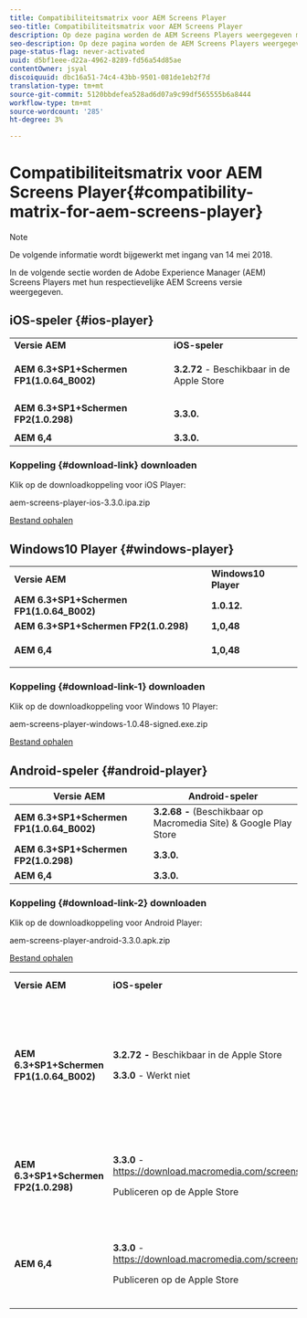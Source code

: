 ```yaml
---
title: Compatibiliteitsmatrix voor AEM Screens Player
seo-title: Compatibiliteitsmatrix voor AEM Screens Player
description: Op deze pagina worden de AEM Screens Players weergegeven met hun respectievelijke AEM Screens versie.
seo-description: Op deze pagina worden de AEM Screens Players weergegeven met hun respectievelijke AEM Screens versie.
page-status-flag: never-activated
uuid: d5bf1eee-d22a-4962-8289-fd56a54d85ae
contentOwner: jsyal
discoiquuid: dbc16a51-74c4-43bb-9501-081de1eb2f7d
translation-type: tm+mt
source-git-commit: 5120bbdefea528ad6d07a9c99df565555b6a8444
workflow-type: tm+mt
source-wordcount: '285'
ht-degree: 3%

---
```



# Compatibiliteitsmatrix voor AEM Screens Player{#compatibility-matrix-for-aem-screens-player}

>[!NOTE]
>
>De volgende informatie wordt bijgewerkt met ingang van 14 mei 2018.

In de volgende sectie worden de Adobe Experience Manager (AEM) Screens Players met hun respectievelijke AEM Screens versie weergegeven.

## iOS-speler {#ios-player}

<table> 
 <tbody>
  <tr>
   <td><strong>Versie AEM</strong></td> 
   <td><strong>iOS-speler</strong></td> 
  </tr>
  <tr>
   <td><strong>AEM 6.3+SP1+Schermen FP1(1.0.64_B002)</strong></td> 
   <td><p><strong>3.2.72</strong> - Beschikbaar in de Apple Store</p> <p> </p> </td> 
  </tr>
  <tr>
   <td><strong><strong>AEM 6.3+SP1+Schermen FP2(1.0.298)</strong></strong></td> 
   <td><p><strong>3.3.0.</strong> </p> <p> </p> </td> 
  </tr>
  <tr>
   <td><strong>AEM 6,4</strong></td> 
   <td><strong>3.3.0.</strong> </td> 
  </tr>
 </tbody>
</table>

### Koppeling {#download-link} downloaden

Klik op de downloadkoppeling voor iOS Player:

aem-screens-player-ios-3.3.0.ipa.zip

[Bestand ophalen](assets/aem-screens-player-ios-330ipa.zip)

## Windows10 Player {#windows-player}

<table> 
 <tbody>
  <tr>
   <td><strong>Versie AEM</strong></td> 
   <td><strong>Windows10 Player</strong></td> 
  </tr>
  <tr>
   <td><strong>AEM 6.3+SP1+Schermen FP1(1.0.64_B002)</strong></td> 
   <td><strong>1.0.12.</strong><br /> </td> 
  </tr>
  <tr>
   <td><strong><strong>AEM 6.3+SP1+Schermen FP2(1.0.298)</strong></strong></td> 
   <td><strong>1,0,48 </strong></td> 
  </tr>
  <tr>
   <td><strong>AEM 6,4</strong></td> 
   <td><p><strong>1,0,48 </strong></p> </td> 
  </tr>
 </tbody>
</table>

### Koppeling {#download-link-1} downloaden

Klik op de downloadkoppeling voor Windows 10 Player:

aem-screens-player-windows-1.0.48-signed.exe.zip

[Bestand ophalen](assets/aem-screens-player-windows-1048-signedexe.zip)

## Android-speler {#android-player}

| **Versie AEM** | **Android-speler** |
|---|---|
| **AEM 6.3+SP1+Schermen FP1(1.0.64_B002)** | **3.2.68 -** (Beschikbaar op Macromedia Site) &amp; Google Play Store |
| **AEM 6.3+SP1+Schermen FP2(1.0.298)** | **3.3.0.** |
| **AEM 6,4** | **3.3.0.** |

### Koppeling {#download-link-2} downloaden

Klik op de downloadkoppeling voor Android Player:

aem-screens-player-android-3.3.0.apk.zip

[Bestand ophalen](assets/aem-screens-player-android-330apk.zip)

<table> 
 <tbody>
  <tr>
   <td><strong>Versie AEM</strong></td> 
   <td><strong>iOS-speler</strong></td> 
   <td><strong>Windows10 Player</strong></td> 
   <td><strong>Chrome OS Player</strong><br /> </td> 
   <td><strong>Android-speler</strong></td> 
  </tr>
  <tr>
   <td><strong>AEM 6.3+SP1+Schermen FP1(1.0.64_B002)</strong></td> 
   <td><p><strong>3.2.72 -  </strong>Beschikbaar in de Apple Store</p> <p><strong>3.3.0</strong> - Werkt niet</p> <p> </p> </td> 
   <td><strong>1.0.12</strong> - (Beschikbaar op Macromedia)</td> 
   <td><p><strong>1.0.30 -</strong> Beschikbaar in de Chrome Store.</p> <p>Niet ondersteund met Feature Pack1</p> </td> 
   <td><strong>3.2.68 -</strong> (Beschikbaar op Macromedia Site) &amp; Google Play Store</td> 
  </tr>
  <tr>
   <td><strong><strong>AEM 6.3+SP1+Schermen FP2(1.0.298)</strong></strong></td> 
   <td><p><strong>3.3.0</strong> -  <a href="https://download.macromedia.com/screens/">https://download.macromedia.com/screens/</a></p> <p>Publiceren op de Apple Store</p> <p> </p> </td> 
   <td><strong>1.0.48 -</strong> <a href="https://download.macromedia.com/screens/">https://download.macromedia.com/screens/</a></td> 
   <td><p><strong>1.0.42 - </strong></p> <p>Te publiceren in Chrome Store</p> </td> 
   <td><strong>3.3.0 -  </strong><a href="https://download.macromedia.com/screens/">https://download.macromedia.com/screens/</a></td> 
  </tr>
  <tr>
   <td><strong>AEM 6,4</strong></td> 
   <td><p><strong>3.3.0</strong> -  <a href="https://download.macromedia.com/screens/">https://download.macromedia.com/screens/</a></p> <p>Publiceren op de Apple Store</p> </td> 
   <td><p><strong>1.0.48 -</strong><br /> </p> <p><a href="https://download.macromedia.com/screens/">https://download.macromedia.com/screens/</a></p> </td> 
   <td><p><strong>1.0.42 - </strong></p> <p>Te publiceren in Chrome Store</p> </td> 
   <td><strong>3.3.0 -  </strong><a href="https://download.macromedia.com/screens/">https://download.macromedia.com/screens/</a></td> 
  </tr>
 </tbody>
</table>

